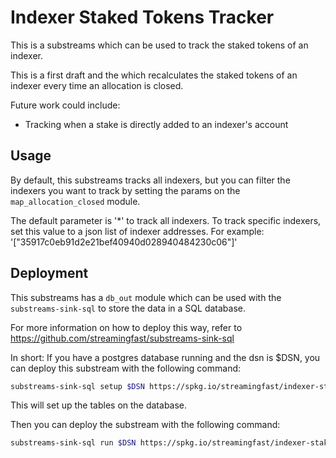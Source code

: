# Indexer Staked Tokens Tracker

This is a substreams which can be used to track the staked tokens of an indexer.

This is a first draft and the which recalculates the staked tokens of an indexer every time an allocation is closed.

Future work could include:
- Tracking when a stake is directly added to an indexer's account

## Usage

By default, this substreams tracks all indexers, but you can filter the indexers you want to track by setting the params on the `map_allocation_closed` module.

The default parameter is '*' to track all indexers.  To track specific indexers, set this value to a json list of indexer addresses.  For example: '["35917c0eb91d2e21bef40940d028940484230c06"]'

## Deployment

This substreams has a `db_out` module which can be used with the `substreams-sink-sql` to store the data in a SQL database.

For more information on how to deploy this way, refer to https://github.com/streamingfast/substreams-sink-sql

In short:  If you have a postgres database running and the dsn is $DSN, you can deploy this substream with the following command:

```bash
substreams-sink-sql setup $DSN https://spkg.io/streamingfast/indexer-stake-tracker-v0.0.1.spkg
```

This will set up the tables on the database.

Then you can deploy the substream with the following command:

```bash
substreams-sink-sql run $DSN https://spkg.io/streamingfast/indexer-stake-tracker-v0.0.1.spkg
```
